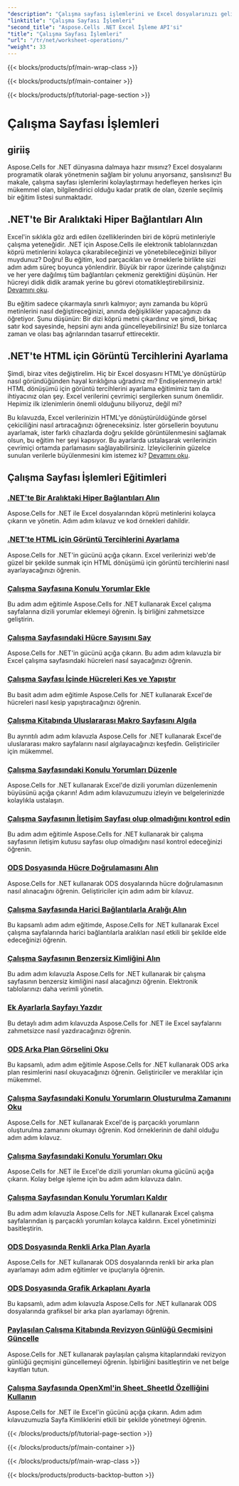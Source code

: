 ```yaml
---
"description": "Çalışma sayfası işlemlerini ve Excel dosyalarınızı geliştirmeyi kapsayan bu pratik eğitimlerle Aspose.Cells for .NET'in tüm potansiyelini ortaya çıkarın."
"linktitle": "Çalışma Sayfası İşlemleri"
"second_title": "Aspose.Cells .NET Excel İşleme API'si"
"title": "Çalışma Sayfası İşlemleri"
"url": "/tr/net/worksheet-operations/"
"weight": 33
---
```


{{< blocks/products/pf/main-wrap-class >}}

{{< blocks/products/pf/main-container >}}

{{< blocks/products/pf/tutorial-page-section >}}

# Çalışma Sayfası İşlemleri

## giriiş

Aspose.Cells for .NET dünyasına dalmaya hazır mısınız? Excel dosyalarını programatik olarak yönetmenin sağlam bir yolunu arıyorsanız, şanslısınız! Bu makale, çalışma sayfası işlemlerini kolaylaştırmayı hedefleyen herkes için mükemmel olan, bilgilendirici olduğu kadar pratik de olan, özenle seçilmiş bir eğitim listesi sunmaktadır.

## .NET'te Bir Aralıktaki Hiper Bağlantıları Alın

Excel'in sıklıkla göz ardı edilen özelliklerinden biri de köprü metinleriyle çalışma yeteneğidir. .NET için Aspose.Cells ile elektronik tablolarınızdan köprü metinlerini kolayca çıkarabileceğinizi ve yönetebileceğinizi biliyor muydunuz? Doğru! Bu eğitim, kod parçacıkları ve örneklerle birlikte sizi adım adım süreç boyunca yönlendirir. Büyük bir rapor üzerinde çalıştığınızı ve her yere dağılmış tüm bağlantıları çekmeniz gerektiğini düşünün. Her hücreyi didik didik aramak yerine bu görevi otomatikleştirebilirsiniz. [Devamını oku](./get-hyperlinks-in-a-range/).

Bu eğitim sadece çıkarmayla sınırlı kalmıyor; aynı zamanda bu köprü metinlerini nasıl değiştireceğinizi, anında değişiklikler yapacağınızı da öğretiyor. Şunu düşünün: Bir dizi köprü metni çıkardınız ve şimdi, birkaç satır kod sayesinde, hepsini aynı anda güncelleyebilirsiniz! Bu size tonlarca zaman ve olası baş ağrılarından tasarruf ettirecektir.

## .NET'te HTML için Görüntü Tercihlerini Ayarlama

Şimdi, biraz vites değiştirelim. Hiç bir Excel dosyasını HTML'ye dönüştürüp nasıl göründüğünden hayal kırıklığına uğradınız mı? Endişelenmeyin artık! HTML dönüşümü için görüntü tercihlerini ayarlama eğitimimiz tam da ihtiyacınız olan şey. Excel verilerini çevrimiçi sergilerken sunum önemlidir. Hepimiz ilk izlenimlerin önemli olduğunu biliyoruz, değil mi?

Bu kılavuzda, Excel verilerinizin HTML'ye dönüştürüldüğünde görsel çekiciliğini nasıl artıracağınızı öğreneceksiniz. İster görsellerin boyutunu ayarlamak, ister farklı cihazlarda doğru şekilde görüntülenmesini sağlamak olsun, bu eğitim her şeyi kapsıyor. Bu ayarlarda ustalaşarak verilerinizin çevrimiçi ortamda parlamasını sağlayabilirsiniz. İzleyicilerinin güzelce sunulan verilerle büyülenmesini kim istemez ki? [Devamını oku](./setting-image-preferences-for-html/).

## Çalışma Sayfası İşlemleri Eğitimleri
### [.NET'te Bir Aralıktaki Hiper Bağlantıları Alın](./get-hyperlinks-in-a-range/)
Aspose.Cells for .NET ile Excel dosyalarından köprü metinlerini kolayca çıkarın ve yönetin. Adım adım kılavuz ve kod örnekleri dahildir.
### [.NET'te HTML için Görüntü Tercihlerini Ayarlama](./setting-image-preferences-for-html/)
Aspose.Cells for .NET'in gücünü açığa çıkarın. Excel verilerinizi web'de güzel bir şekilde sunmak için HTML dönüşümü için görüntü tercihlerini nasıl ayarlayacağınızı öğrenin.
### [Çalışma Sayfasına Konulu Yorumlar Ekle](./add-threaded-comments/)
Bu adım adım eğitimle Aspose.Cells for .NET kullanarak Excel çalışma sayfalarına dizili yorumlar eklemeyi öğrenin. İş birliğini zahmetsizce geliştirin.
### [Çalışma Sayfasındaki Hücre Sayısını Say](./count-cells/)
Aspose.Cells for .NET'in gücünü açığa çıkarın. Bu adım adım kılavuzla bir Excel çalışma sayfasındaki hücreleri nasıl sayacağınızı öğrenin.
### [Çalışma Sayfası İçinde Hücreleri Kes ve Yapıştır](./cut-and-paste-cells/)
Bu basit adım adım eğitimle Aspose.Cells for .NET kullanarak Excel'de hücreleri nasıl kesip yapıştıracağınızı öğrenin.
### [Çalışma Kitabında Uluslararası Makro Sayfasını Algıla](./detect-international-macro-sheet/)
Bu ayrıntılı adım adım kılavuzla Aspose.Cells for .NET kullanarak Excel'de uluslararası makro sayfalarını nasıl algılayacağınızı keşfedin. Geliştiriciler için mükemmel.
### [Çalışma Sayfasındaki Konulu Yorumları Düzenle](./edit-threaded-comments/)
Aspose.Cells for .NET kullanarak Excel'de dizili yorumları düzenlemenin büyüsünü açığa çıkarın! Adım adım kılavuzumuzu izleyin ve belgelerinizde kolaylıkla ustalaşın.
### [Çalışma Sayfasının İletişim Sayfası olup olmadığını kontrol edin](./check-dialog-sheet/)
Bu adım adım eğitimle Aspose.Cells for .NET kullanarak bir çalışma sayfasının iletişim kutusu sayfası olup olmadığını nasıl kontrol edeceğinizi öğrenin.
### [ODS Dosyasında Hücre Doğrulamasını Alın](./get-cell-validation-ods/)
Aspose.Cells for .NET kullanarak ODS dosyalarında hücre doğrulamasının nasıl alınacağını öğrenin. Geliştiriciler için adım adım bir kılavuz.
### [Çalışma Sayfasında Harici Bağlantılarla Aralığı Alın](./get-range-with-external-links/)
Bu kapsamlı adım adım eğitimde, Aspose.Cells for .NET kullanarak Excel çalışma sayfalarında harici bağlantılarla aralıkları nasıl etkili bir şekilde elde edeceğinizi öğrenin.
### [Çalışma Sayfasının Benzersiz Kimliğini Alın](./get-worksheet-id/)
Bu adım adım kılavuzla Aspose.Cells for .NET kullanarak bir çalışma sayfasının benzersiz kimliğini nasıl alacağınızı öğrenin. Elektronik tablolarınızı daha verimli yönetin.
### [Ek Ayarlarla Sayfayı Yazdır](./print-sheet-with-settings/)
Bu detaylı adım adım kılavuzda Aspose.Cells for .NET ile Excel sayfalarını zahmetsizce nasıl yazdıracağınızı öğrenin.
### [ODS Arka Plan Görselini Oku](./read-ods-background/)
Bu kapsamlı, adım adım eğitimle Aspose.Cells for .NET kullanarak ODS arka plan resimlerini nasıl okuyacağınızı öğrenin. Geliştiriciler ve meraklılar için mükemmel.
### [Çalışma Sayfasındaki Konulu Yorumların Oluşturulma Zamanını Oku](./read-threaded-comment-created-time/)
Aspose.Cells for .NET kullanarak Excel'de iş parçacıklı yorumların oluşturulma zamanını okumayı öğrenin. Kod örneklerinin de dahil olduğu adım adım kılavuz.
### [Çalışma Sayfasındaki Konulu Yorumları Oku](./read-threaded-comments/)
Aspose.Cells for .NET ile Excel'de dizili yorumları okuma gücünü açığa çıkarın. Kolay belge işleme için bu adım adım kılavuza dalın.
### [Çalışma Sayfasından Konulu Yorumları Kaldır](./remove-threaded-comments/)
Bu adım adım kılavuzla Aspose.Cells for .NET kullanarak Excel çalışma sayfalarından iş parçacıklı yorumları kolayca kaldırın. Excel yönetiminizi basitleştirin.
### [ODS Dosyasında Renkli Arka Plan Ayarla](./set-ods-colored-background/)
Aspose.Cells for .NET kullanarak ODS dosyalarında renkli bir arka plan ayarlamayı adım adım eğitimler ve ipuçlarıyla öğrenin.
### [ODS Dosyasında Grafik Arkaplanı Ayarla](./set-ods-graphic-background/)
Bu kapsamlı, adım adım kılavuzla Aspose.Cells for .NET kullanarak ODS dosyalarında grafiksel bir arka plan ayarlamayı öğrenin.
### [Paylaşılan Çalışma Kitabında Revizyon Günlüğü Geçmişini Güncelle](./update-revision-log-history/)
Aspose.Cells for .NET kullanarak paylaşılan çalışma kitaplarındaki revizyon günlüğü geçmişini güncellemeyi öğrenin. İşbirliğini basitleştirin ve net belge kayıtları tutun.
### [Çalışma Sayfasında OpenXml'in Sheet_SheetId Özelliğini Kullanın](./utilize-sheet-sheetid-property/)
Aspose.Cells for .NET ile Excel'in gücünü açığa çıkarın. Adım adım kılavuzumuzla Sayfa Kimliklerini etkili bir şekilde yönetmeyi öğrenin.

{{< /blocks/products/pf/tutorial-page-section >}}

{{< /blocks/products/pf/main-container >}}

{{< /blocks/products/pf/main-wrap-class >}}

{{< blocks/products/products-backtop-button >}}